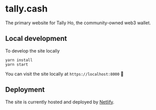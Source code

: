 # tally.cash

The primary website for Tally Ho, the community-owned web3 wallet.

## Local development

To develop the site locally

```shell
yarn install
yarn start
```

You can visit the site locally at `https://localhost:8000` 🎉

## Deployment

The site is currently hosted and deployed by [Netlify](https://netlify.com).
